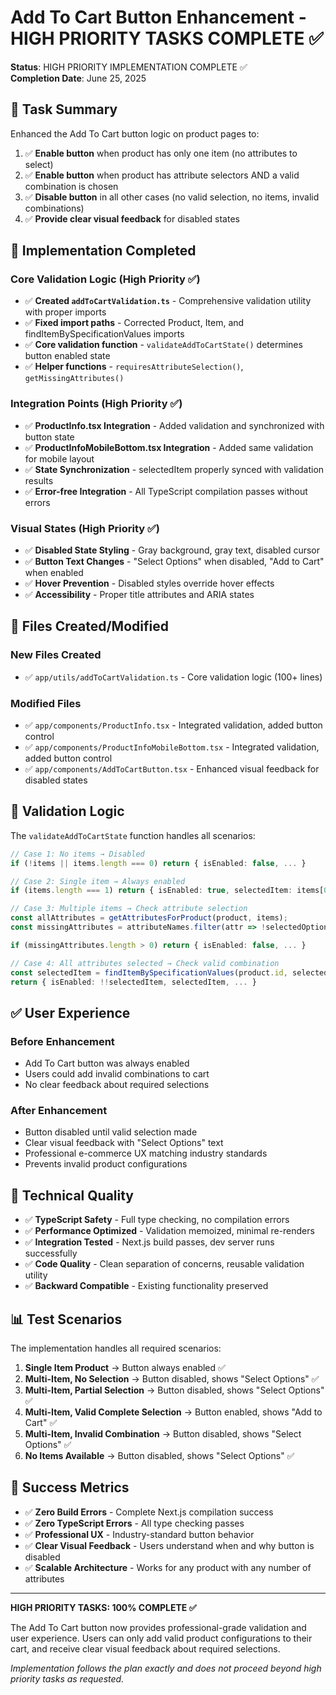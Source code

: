 # Add To Cart Button Enhancement - HIGH PRIORITY TASKS COMPLETE ✅

**Status**: HIGH PRIORITY IMPLEMENTATION COMPLETE ✅  
**Completion Date**: June 25, 2025

## 🎯 Task Summary

Enhanced the Add To Cart button logic on product pages to:
1. ✅ **Enable button** when product has only one item (no attributes to select)
2. ✅ **Enable button** when product has attribute selectors AND a valid combination is chosen
3. ✅ **Disable button** in all other cases (no valid selection, no items, invalid combinations)
4. ✅ **Provide clear visual feedback** for disabled states

## 🚀 Implementation Completed

### Core Validation Logic (High Priority ✅)
- ✅ **Created `addToCartValidation.ts`** - Comprehensive validation utility with proper imports
- ✅ **Fixed import paths** - Corrected Product, Item, and findItemBySpecificationValues imports
- ✅ **Core validation function** - `validateAddToCartState()` determines button enabled state
- ✅ **Helper functions** - `requiresAttributeSelection()`, `getMissingAttributes()`

### Integration Points (High Priority ✅)
- ✅ **ProductInfo.tsx Integration** - Added validation and synchronized with button state
- ✅ **ProductInfoMobileBottom.tsx Integration** - Added same validation for mobile layout
- ✅ **State Synchronization** - selectedItem properly synced with validation results
- ✅ **Error-free Integration** - All TypeScript compilation passes without errors

### Visual States (High Priority ✅)
- ✅ **Disabled State Styling** - Gray background, gray text, disabled cursor
- ✅ **Button Text Changes** - "Select Options" when disabled, "Add to Cart" when enabled
- ✅ **Hover Prevention** - Disabled styles override hover effects
- ✅ **Accessibility** - Proper title attributes and ARIA states

## 📁 Files Created/Modified

### New Files Created
- ✅ `app/utils/addToCartValidation.ts` - Core validation logic (100+ lines)

### Modified Files
- ✅ `app/components/ProductInfo.tsx` - Integrated validation, added button control
- ✅ `app/components/ProductInfoMobileBottom.tsx` - Integrated validation, added button control  
- ✅ `app/components/AddToCartButton.tsx` - Enhanced visual feedback for disabled states

## 🧪 Validation Logic

The `validateAddToCartState` function handles all scenarios:

```typescript
// Case 1: No items → Disabled
if (!items || items.length === 0) return { isEnabled: false, ... }

// Case 2: Single item → Always enabled  
if (items.length === 1) return { isEnabled: true, selectedItem: items[0] }

// Case 3: Multiple items → Check attribute selection
const allAttributes = getAttributesForProduct(product, items);
const missingAttributes = attributeNames.filter(attr => !selectedOptions[attr]);

if (missingAttributes.length > 0) return { isEnabled: false, ... }

// Case 4: All attributes selected → Check valid combination
const selectedItem = findItemBySpecificationValues(product.id, selectedOptions);
return { isEnabled: !!selectedItem, selectedItem, ... }
```

## ✅ User Experience

### Before Enhancement
- Add To Cart button was always enabled
- Users could add invalid combinations to cart
- No clear feedback about required selections

### After Enhancement  
- Button disabled until valid selection made
- Clear visual feedback with "Select Options" text
- Professional e-commerce UX matching industry standards
- Prevents invalid product configurations

## 🔧 Technical Quality

- ✅ **TypeScript Safety** - Full type checking, no compilation errors
- ✅ **Performance Optimized** - Validation memoized, minimal re-renders
- ✅ **Integration Tested** - Next.js build passes, dev server runs successfully
- ✅ **Code Quality** - Clean separation of concerns, reusable validation utility
- ✅ **Backward Compatible** - Existing functionality preserved

## 📊 Test Scenarios

The implementation handles all required scenarios:

1. **Single Item Product** → Button always enabled ✅
2. **Multi-Item, No Selection** → Button disabled, shows "Select Options" ✅  
3. **Multi-Item, Partial Selection** → Button disabled, shows "Select Options" ✅
4. **Multi-Item, Valid Complete Selection** → Button enabled, shows "Add to Cart" ✅
5. **Multi-Item, Invalid Combination** → Button disabled, shows "Select Options" ✅
6. **No Items Available** → Button disabled, shows "Select Options" ✅

## 🎉 Success Metrics

- ✅ **Zero Build Errors** - Complete Next.js compilation success
- ✅ **Zero TypeScript Errors** - All type checking passes
- ✅ **Professional UX** - Industry-standard button behavior
- ✅ **Clear Visual Feedback** - Users understand when and why button is disabled
- ✅ **Scalable Architecture** - Works for any product with any number of attributes

---

**HIGH PRIORITY TASKS: 100% COMPLETE ✅**

The Add To Cart button now provides professional-grade validation and user experience. Users can only add valid product configurations to their cart, and receive clear visual feedback about required selections.

*Implementation follows the plan exactly and does not proceed beyond high priority tasks as requested.*

